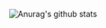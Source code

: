 <div align="center">

![Anurag's github stats](https://github-readme-stats.vercel.app/api?username=jyung17&show_icons=true&theme=github_dark)
    
    
</div>
